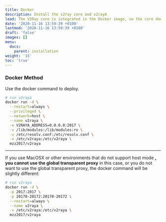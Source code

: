 ```yaml
---
title: Docker
description: Install the v2ray core and v2rayA
lead: The V2Ray core is integrated in the Docker image, so the core does not need to be installed.
date: '2020-11-16 13:59:39 +0100'
lastmod: '2020-11-16 13:59:39 +0100'
draft: 'false'
images: []
menu:
  docs:
    parent: installation
weight: '15'
toc: 'true'
---
```


### Docker Method

Use the docker command to deploy.

```bash
# run v2raya
docker run -d \
  --restart=always \
  --privileged \
  --network=host \
  --name v2raya \
  -e V2RAYA_ADDRESS=0.0.0.0:2017 \
  -v /lib/modules:/lib/modules:ro \
  -v /etc/resolv.conf:/etc/resolv.conf \
  -v /etc/v2raya:/etc/v2raya \
  mzz2017/v2raya
```

---

If you use MacOSX or other environments that do not support host mode **, you cannot use the global transparent proxy** in this case, or you do not want to use the global transparent proxy, the docker command will be slightly different:

```bash
# run v2raya
docker run -d \
  -p 2017:2017 \
  -p 20170-20172:20170-20172 \
  --restart=always \
  --name v2raya \
  -v /etc/v2raya:/etc/v2raya \
  mzz2017/v2raya
```
